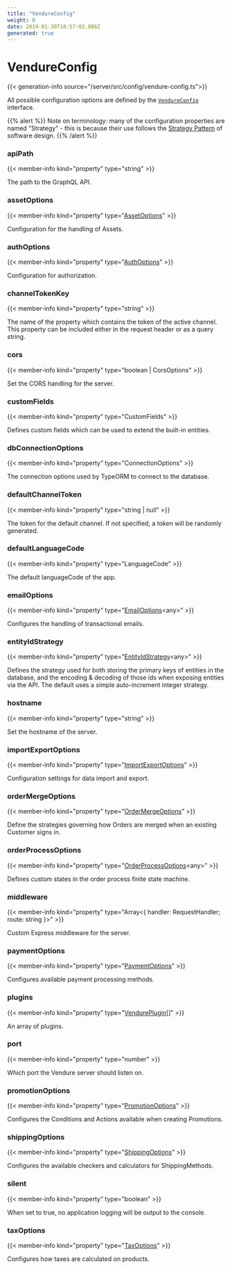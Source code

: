 ```yaml
---
title: "VendureConfig"
weight: 0
date: 2019-01-30T10:57:03.886Z
generated: true
---
```

<!-- This file was generated from the Vendure TypeScript source. Do not modify. Instead, re-run "generate-docs" -->


# VendureConfig

{{< generation-info source="/server/src/config/vendure-config.ts">}}

All possible configuration options are defined by the[`VendureConfig`](https://github.com/vendure-ecommerce/vendure/blob/master/server/src/config/vendure-config.ts) interface.{{% alert %}}Note on terminology: many of the configuration properties are named "Strategy" - this is because their use follows the[Strategy Pattern](https://en.wikipedia.org/wiki/Strategy_pattern) of software design.{{% /alert %}}

### apiPath

{{< member-info kind="property" type="string" >}}

The path to the GraphQL API.

### assetOptions

{{< member-info kind="property" type="<a href='/docs/api//assets/asset-options/'>AssetOptions</a>" >}}

Configuration for the handling of Assets.

### authOptions

{{< member-info kind="property" type="<a href='/docs/api//auth/auth-options/'>AuthOptions</a>" >}}

Configuration for authorization.

### channelTokenKey

{{< member-info kind="property" type="string" >}}

The name of the property which contains the token of theactive channel. This property can be included either inthe request header or as a query string.

### cors

{{< member-info kind="property" type="boolean | CorsOptions" >}}

Set the CORS handling for the server.

### customFields

{{< member-info kind="property" type="CustomFields" >}}

Defines custom fields which can be used to extend the built-in entities.

### dbConnectionOptions

{{< member-info kind="property" type="ConnectionOptions" >}}

The connection options used by TypeORM to connect to the database.

### defaultChannelToken

{{< member-info kind="property" type="string | null" >}}

The token for the default channel. If not specified, a tokenwill be randomly generated.

### defaultLanguageCode

{{< member-info kind="property" type="LanguageCode" >}}

The default languageCode of the app.

### emailOptions

{{< member-info kind="property" type="<a href='/docs/api//email/email-options/'>EmailOptions</a>&#60;any&#62;" >}}

Configures the handling of transactional emails.

### entityIdStrategy

{{< member-info kind="property" type="<a href='/docs/api///entity-id-strategy/'>EntityIdStrategy</a>&#60;any&#62;" >}}

Defines the strategy used for both storing the primary keys of entitiesin the database, and the encoding & decoding of those ids when exposingentities via the API. The default uses a simple auto-increment integerstrategy.

### hostname

{{< member-info kind="property" type="string" >}}

Set the hostname of the server.

### importExportOptions

{{< member-info kind="property" type="<a href='/docs/api///import-export-options/'>ImportExportOptions</a>" >}}

Configuration settings for data import and export.

### orderMergeOptions

{{< member-info kind="property" type="<a href='/docs/api//orders/order-merge-options/'>OrderMergeOptions</a>" >}}

Define the strategies governing how Orders are merged when an existingCustomer signs in.

### orderProcessOptions

{{< member-info kind="property" type="<a href='/docs/api//orders/order-process-options/'>OrderProcessOptions</a>&#60;any&#62;" >}}

Defines custom states in the order process finite state machine.

### middleware

{{< member-info kind="property" type="Array&#60;{ handler: RequestHandler; route: string }&#62;" >}}

Custom Express middleware for the server.

### paymentOptions

{{< member-info kind="property" type="<a href='/docs/api//payment/payment-options/'>PaymentOptions</a>" >}}

Configures available payment processing methods.

### plugins

{{< member-info kind="property" type="<a href='/docs/api///vendure-plugin/'>VendurePlugin</a>[]" >}}

An array of plugins.

### port

{{< member-info kind="property" type="number" >}}

Which port the Vendure server should listen on.

### promotionOptions

{{< member-info kind="property" type="<a href='/docs/api//promotions/promotion-options/'>PromotionOptions</a>" >}}

Configures the Conditions and Actions available when creating Promotions.

### shippingOptions

{{< member-info kind="property" type="<a href='/docs/api//orders/shipping-options/'>ShippingOptions</a>" >}}

Configures the available checkers and calculators for ShippingMethods.

### silent

{{< member-info kind="property" type="boolean" >}}

When set to true, no application logging will be output to the console.

### taxOptions

{{< member-info kind="property" type="<a href='/docs/api//tax/tax-options/'>TaxOptions</a>" >}}

Configures how taxes are calculated on products.

